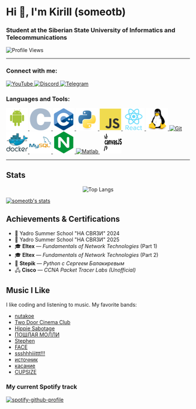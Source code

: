 # Hi 👋, I'm Kirill (someotb)
### Student at the Siberian State University of Informatics and Telecommunications

![Profile Views](https://komarev.com/ghpvc/?username=someotb&label=Profile%20views&color=b422bf&style=flat)

---

<h3 align="left">Connect with me:</h3>
<p align="left">
  <a href="https://www.youtube.com/@someotb" target="_blank">
    <img src="https://raw.githubusercontent.com/rahuldkjain/github-profile-readme-generator/master/src/images/icons/Social/youtube.svg" alt="YouTube" width="60" height="60"/>
  </a>
  <a href="https://discord.gg/yamasemen" target="_blank">
    <img src="https://raw.githubusercontent.com/rahuldkjain/github-profile-readme-generator/master/src/images/icons/Social/discord.svg" alt="Discord" width="60" height="60"/>
  </a>
  <a href="https://t.me/watashia12" target="_blank">
    <img src="https://raw.githubusercontent.com/simple-icons/simple-icons/develop/icons/telegram.svg" alt="Telegram" width="60" height="60"/>
  </a>
</p>

<h3 align="left">Languages and Tools:</h3>
<p align="left">
  <a href="https://developer.android.com" target="_blank">
    <img src="https://raw.githubusercontent.com/devicons/devicon/master/icons/android/android-original-wordmark.svg" alt="Android" width="60" height="60"/>
  </a>
  <a href="https://www.cprogramming.com/" target="_blank">
    <img src="https://raw.githubusercontent.com/devicons/devicon/master/icons/c/c-original.svg" alt="C" width="60" height="60"/>
  </a>
  <a href="https://www.w3schools.com/cpp/" target="_blank">
    <img src="https://raw.githubusercontent.com/devicons/devicon/master/icons/cplusplus/cplusplus-original.svg" alt="C++" width="60" height="60"/>
  </a>
  <a href="https://www.python.org" target="_blank">
    <img src="https://raw.githubusercontent.com/devicons/devicon/master/icons/python/python-original.svg" alt="Python" width="60" height="60"/>
  </a>
  <a href="https://developer.mozilla.org/en-US/docs/Web/JavaScript" target="_blank">
    <img src="https://raw.githubusercontent.com/devicons/devicon/master/icons/javascript/javascript-original.svg" alt="JavaScript" width="60" height="60"/>
  </a>
  <a href="https://reactjs.org/" target="_blank">
    <img src="https://raw.githubusercontent.com/devicons/devicon/master/icons/react/react-original-wordmark.svg" alt="React" width="60" height="60"/>
  </a>
  <a href="https://www.linux.org/" target="_blank">
    <img src="https://raw.githubusercontent.com/devicons/devicon/master/icons/linux/linux-original.svg" alt="Linux" width="60" height="60"/>
  </a>
  <a href="https://git-scm.com/" target="_blank">
    <img src="https://www.vectorlogo.zone/logos/git-scm/git-scm-icon.svg" alt="Git" width="60" height="60"/>
  </a>
  <a href="https://www.docker.com/" target="_blank">
    <img src="https://raw.githubusercontent.com/devicons/devicon/master/icons/docker/docker-original-wordmark.svg" alt="Docker" width="60" height="60"/>
  </a>
  <a href="https://www.mysql.com/" target="_blank">
    <img src="https://raw.githubusercontent.com/devicons/devicon/master/icons/mysql/mysql-original-wordmark.svg" alt="MySQL" width="60" height="60"/>
  </a>
  <a href="https://www.nginx.com" target="_blank">
    <img src="https://raw.githubusercontent.com/devicons/devicon/master/icons/nginx/nginx-original.svg" alt="Nginx" width="60" height="60"/>
  </a>
  <a href="https://www.mathworks.com/" target="_blank">
    <img src="https://upload.wikimedia.org/wikipedia/commons/2/21/Matlab_Logo.png" alt="Matlab" width="60" height="60"/>
  </a>
  <a href="https://canvasjs.com" target="_blank">
    <img src="https://raw.githubusercontent.com/Hardik0307/Hardik0307/master/assets/canvasjs-charts.svg" alt="CanvasJS" width="60" height="60"/>
  </a>
</p>

---

## Stats

<p align="center">
  <img src="https://github-readme-stats.vercel.app/api/top-langs/?username=someotb&langs_count=8&theme=tokyonight&layout=compact&hide_border=true&hide=TeX,makefile" alt="Top Langs" width="400" />
</p>

[![someotb's stats](https://github-readme-stats.vercel.app/api/wakatime?someotb=ffflabs)](https://github.com/anuraghazra/github-readme-stats)

## Achievements & Certifications
- 📡 Yadro Summer School "НА СВЯЗИ" 2024  
- 📶 Yadro Summer School "НА СВЯЗИ" 2025
- 🎓 **Eltex** — *Fundamentals of Network Technologies* (Part 1)  
- 🎓 **Eltex** — *Fundamentals of Network Technologies* (Part 2)
- 🐍 **Stepik** — *Python с Сергеем Балакиревым*
- 🖧 **Cisco** — *CCNA Packet Tracer Labs (Unofficial)*  

## Music I Like
I like coding and listening to music. My favorite bands:

- [nutakoe](https://www.youtube.com/@Vertfil)
- [Two Door Cinema Club](https://www.youtube.com/channel/UC21j22BUI19MJ6F8IrxnjJg)
- [Hippie Sabotage](https://www.youtube.com/@HippieSabotage)
- [ПОШЛАЯ МОЛЛИ](https://www.youtube.com/@poshlayamolly)
- [Stephen](https://www.youtube.com/channel/UCWBRy5_pT-KAO8NFaGeETHg)
- [FACE](https://www.youtube.com/@facemoney)
- [ssshhhiiittt!!!](https://www.youtube.com/channel/UC9buQ3siM6ebgh_tEwWaGAg)
- [источник](https://www.youtube.com/@ustochnuk)
- [касание](https://www.youtube.com/channel/UCq2wdua2lFdQj1hmqKda0Rw)
- [CUPSIZE](https://www.youtube.com/channel/UCNpdKmV1hHFuKM6DUxGMOBw)


### My current Spotify track
[![spotify-github-profile](https://spotify-github-profile.kittinanx.com/api/view?uid=31bihmjsaopxfpvd3almmolzk6cu&cover_image=true&theme=spotify-embed&show_offline=true&background_color=121212&interchange=false&profanity=false&mode=dark&bar_color=53b14f&bar_color_cover=true)](https://github.com/kittinan/spotify-github-profile)
